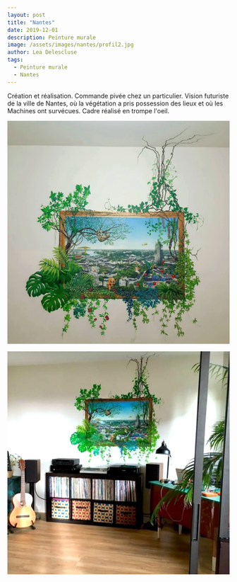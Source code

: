 ```yaml
---
layout: post
title: "Nantes"
date: 2019-12-01
description: Peinture murale
image: /assets/images/nantes/profil2.jpg
author: Lea Delescluse
tags:
  - Peinture murale
  - Nantes
---
```

Création et réalisation. Commande pivée chez un particulier. Vision futuriste de la ville de Nantes, où la végétation a pris possession des lieux et où les Machines ont survécues.
Cadre réalisé en trompe l'oeil.

![Placeholder](/assets/images/nantes/decor2.jpg)

![Placeholder](/assets/images/nantes/decor1.jpg)
